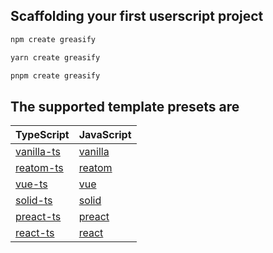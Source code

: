 ## Scaffolding your first userscript project

```sh
npm create greasify
```

```sh
yarn create greasify
```

```sh
pnpm create greasify
```

## The supported template presets are

| TypeScript                                | JavaScript                          |
| ----------------------------------------- | ----------------------------------- |
| [vanilla-ts](/templates/vanilla-ts)       | [vanilla](/templates/vanilla)       |
| [reatom-ts](/templates/reatom-ts)         | [reatom](/templates/reatom)         |
| [vue-ts](/templates/vue-ts)               | [vue](/templates/vue)               |
| [solid-ts](/templates/solid-ts)           | [solid](/templates/template-solid)  |
| [preact-ts](/templates/preact-ts)         | [preact](/templates/preact)         |
| [react-ts](/templates/react-ts)           | [react](/templates/react)           |
